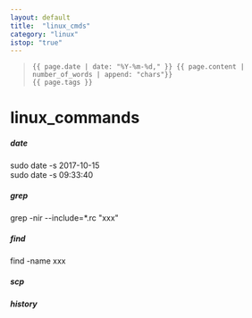 ```yaml
---
layout: default
title:  "linux_cmds"
category: "linux"
istop: "true"
---
```

>     {{ page.date | date: "%Y-%m-%d," }} {{ page.content | number_of_words | append: "chars"}}
>     {{ page.tags }}

# linux_commands

##### date  
sudo date -s 2017-10-15  
sudo date -s  09:33:40

##### grep  
grep -nir --include=*.rc "xxx"

##### find  
find -name xxx

##### scp  

##### history 
